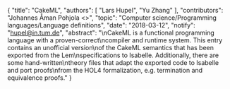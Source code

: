 {
    "title": "CakeML",
    "authors": [
        "Lars Hupel",
        "Yu Zhang"
    ],
    "contributors": "Johannes Åman Pohjola <>",
    "topic": "Computer science/Programming languages/Language definitions",
    "date": "2018-03-12",
    "notify": "hupel@in.tum.de",
    "abstract": "\nCakeML is a functional programming language with a proven-correct\ncompiler and runtime system. This entry contains an unofficial version\nof the CakeML semantics that has been exported from the Lem\nspecifications to Isabelle. Additionally, there are some hand-written\ntheory files that adapt the exported code to Isabelle and port proofs\nfrom the HOL4 formalization, e.g. termination and equivalence proofs."
}